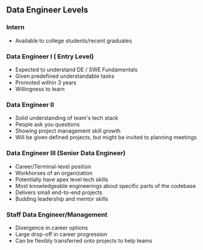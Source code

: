## Data Engineer Levels

### Intern
- Available to college students/recent graduates
### Data Engineer I ( Entry Level)
- Expected to understand DE / SWE Fundamentals
- Given predefined understandable tasks
- Promoted within 3 years
- Willingness to learn
### Data Engineer II
- Solid understanding of team's tech stack
- People ask you questions
- Showing project management skill growth
- Will be given defined projects, but might be invited to planning meetings
### Data Engineer III (Senior Data Engineer)
- Career/Terminal-level position
- Workhorses of an organization
- Potentially have apex level tech skills
- Most knowledgeable engineerings about specific parts of the codebase
- Delivers small end-to-end projects
- Budding leadership and mentor skills
### Staff Data Engineer/Management
- Divergence in career options
- Large drop-off in career progression
- Can be flexibly transferred onto projects to help teams
